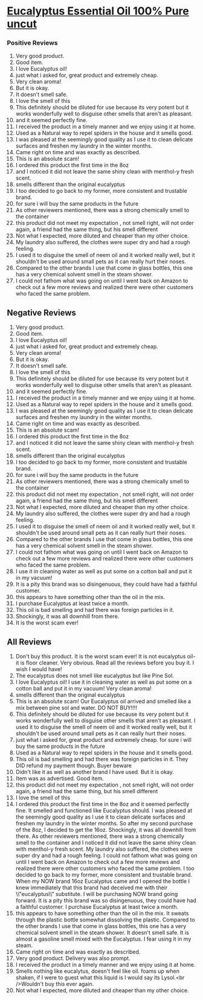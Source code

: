 # [Eucalyptus Essential Oil 100% Pure uncut](https://products.checkmycream.com/products/Eucalyptus-Essential-Oil-100percent-Pure-uncut.html)

### Positive Reviews

<ol>
      <li>Very good product.</li>
      <li>Good item.</li>
      <li>I love Eucalyptus oil!  </li>
      <li>just what i asked for, great product and extremely cheap.</li>
      <li>Very clean aroma!</li>
      <li>But it is okay.</li>
      <li>It doesn&#x27;t smell safe.  </li>
      <li>I love the smell of this</li>
      <li>This definitely should be diluted for use because its very potent but it works wonderfully well to disguise other smells that aren&#x27;t as pleasant.</li>
      <li>and it seemed perfectly fine.</li>
      <li>I received the product in a timely manner and we enjoy using it at home.</li>
      <li>Used as a Natural way to repel spiders in the house and it smells good.</li>
      <li>I was pleased at the seemingly good quality as I use it to clean delicate surfaces and freshen my laundry in the winter months.</li>
      <li>Came right on time and was exactly as described.</li>
      <li>This is an absolute scam!</li>
      <li>I ordered this product the first time in the 8oz</li>
      <li>and I noticed it did not leave the same shiny clean with menthol-y fresh scent.</li>
      <li>smells different than the original eucalyptus</li>
      <li>I too decided to go back to my former, more consistent and trustable brand.</li>
      <li>for sure i will buy the same products in the future</li>
      <li>As other reviewers mentioned, there was a strong chemically smell to the container</li>
      <li>this product did not meet my expectation , not smell right, will not order again, a friend had the same thing, but his smell different</li>
      <li>Not what I expected, more diluted and cheaper than my other choice.</li>
      <li>My laundry also suffered, the clothes were super dry and had a rough feeling.</li>
      <li>I used it to disguise the smell of neem oil and it worked really well, but it shouldn&#x27;t be used around small pets as it can really hurt their noses.</li>
      <li>Compared to the other brands I use that come in glass bottles, this one has a very chemical solvent smell in the steam shower.  </li>
      <li>I could not fathom what was going on until I went back on Amazon to check out a few more reviews and realized there were other customers who faced the same problem.</li>
</ol>


<h2>Negative Reviews</h2>
<ol>
<li> Very good product.</li>
<li> Good item.</li>
<li> I love Eucalyptus oil!  </li>
<li> just what i asked for, great product and extremely cheap.</li>
<li> Very clean aroma!</li>
<li> But it is okay.</li>
<li> It doesn&#x27;t smell safe.  </li>
<li> I love the smell of this</li>
<li> This definitely should be diluted for use because its very potent but it works wonderfully well to disguise other smells that aren&#x27;t as pleasant.</li>
<li> and it seemed perfectly fine.</li>
<li> I received the product in a timely manner and we enjoy using it at home.</li>
<li> Used as a Natural way to repel spiders in the house and it smells good.</li>
<li> I was pleased at the seemingly good quality as I use it to clean delicate surfaces and freshen my laundry in the winter months.</li>
<li> Came right on time and was exactly as described.</li>
<li> This is an absolute scam!</li>
<li> I ordered this product the first time in the 8oz</li>
<li> and I noticed it did not leave the same shiny clean with menthol-y fresh scent.</li>
<li> smells different than the original eucalyptus</li>
<li> I too decided to go back to my former, more consistent and trustable brand.</li>
<li> for sure i will buy the same products in the future</li>
<li> As other reviewers mentioned, there was a strong chemically smell to the container</li>
<li> this product did not meet my expectation , not smell right, will not order again, a friend had the same thing, but his smell different</li>
<li> Not what I expected, more diluted and cheaper than my other choice.</li>
<li> My laundry also suffered, the clothes were super dry and had a rough feeling.</li>
<li> I used it to disguise the smell of neem oil and it worked really well, but it shouldn&#x27;t be used around small pets as it can really hurt their noses.</li>
<li> Compared to the other brands I use that come in glass bottles, this one has a very chemical solvent smell in the steam shower.  </li>
<li> I could not fathom what was going on until I went back on Amazon to check out a few more reviews and realized there were other customers who faced the same problem.</li>
<li> I use it in cleaning water as well as put some on a cotton ball and put it in my vacuum!  </li>
<li> It is a pity this brand was so disingenuous, they could have had a faithful customer.</li>
<li> this appears to have something other than the oil in the mix.  </li>
<li> I purchase Eucalyptus at least twice a month.</li>
<li> This oil is bad smelling and had there was foreign particles in it.  </li>
<li> Shockingly, it was all downhill from there.</li>
<li> It is the worst scam ever!</li>
</ol>

<h2>All Reviews</h2>

<ol>
    <li> Don&#x27;t buy this product. It is the worst scam ever! It is not eucalyptus oil-it is floor cleaner. Very obvious. Read all the reviews before you buy it. I wish I would have!</li>
    <li> The eucalyptus does not smell like eucalyptus but like Pine Sol.</li>
    <li> I love Eucalyptus oil!  I use it in cleaning water as well as put some on a cotton ball and put it in my vacuum!  Very clean aroma!</li>
    <li> smells different than the original eucalyptus</li>
    <li> This is an absolute scam! Our Eucalyptus oil arrived and smelled like a mix between pine sol and water. DO NOT BUY!!!!</li>
    <li> This definitely should be diluted for use because its very potent but it works wonderfully well to disguise other smells that aren&#x27;t as pleasant. I used it to disguise the smell of neem oil and it worked really well, but it shouldn&#x27;t be used around small pets as it can really hurt their noses.</li>
    <li> just what i asked for, great product and extremely cheap. for sure i will buy the same products in the future</li>
    <li> Used as a Natural way to repel spiders in the house and it smells good.</li>
    <li> This oil is bad smelling and had there was foreign particles in it.  They DID refund my payment though.  Buyer beware</li>
    <li> Didn&#x27;t like it as well as another brand I have used.  But it is okay.</li>
    <li> Item was as advertised. Good item.</li>
    <li> this product did not meet my expectation , not smell right, will not order again, a friend had the same thing, but his smell different</li>
    <li> I love the smell of this</li>
    <li> I ordered this product the first time in the 8oz and it seemed perfectly fine. It smelled and functioned like Eucalyptus should. I was pleased at the seemingly good quality as I use it to clean delicate surfaces and freshen my laundry in the winter months. So after my second purchase of the 8oz, I decided to get the 16oz.  Shockingly, it was all downhill from there. As other reviewers mentioned, there was a strong chemically smell to the container and I noticed it did not leave the same shiny clean with menthol-y fresh scent. My laundry also suffered, the clothes were super dry and had a rough feeling. I could not fathom what was going on until I went back on Amazon to check out a few more reviews and realized there were other customers who faced the same problem. I too decided to go back to my former, more consistent and trustable brand. When my NOW brand 16oz Eucalyptus came and I opened the bottle I knew immediately that this brand had deceived me with their \\&quot;eucalyptus\\&quot; substitute. I will be purchasing NOW brand going forward. It is a pity this brand was so disingenuous, they could have had a faithful customer. I purchase Eucalyptus at least twice a month.</li>
    <li> this appears to have something other than the oil in the mix.  It sweats through the plastic bottle somewhat dissolving the plastic.  Compared to the other brands I use that come in glass bottles, this one has a very chemical solvent smell in the steam shower.  It doesn&#x27;t smell safe.  It is almost a gasoline smell mixed with the Eucalyptus.  I fear using it in my steam.</li>
    <li> Came right on time and was exactly as described.</li>
    <li> Very good product. Delivery was also prompt.</li>
    <li> I received the product in a timely manner and we enjoy using it at home.</li>
    <li> Smells nothing like eucalytus, doesn&#x27;t feel like oil. foams up when shaken, if I were to guest what this liquid is I would say its Lysol.&lt;br /&gt;Wouldn&#x27;t buy this ever again.</li>
    <li> Not what I expected, more diluted and cheaper than my other choice.</li>
</ol>




